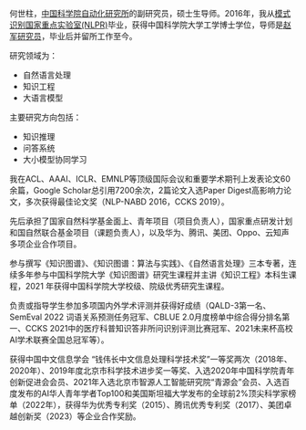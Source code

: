

何世柱，<a href="http://www.ia.ac.cn/">中国科学院自动化研究所</a>的副研究员，硕士生导师。2016年，我从<a href="http://www.nlpr.ia.ac.cn/">模式识别国家重点实验室(NLPR)</a>毕业，获得中国科学院大学工学博士学位，导师是<a href="http://www.nlpr.ia.ac.cn/cip/jzhao.htm">赵军研究员</a>，毕业后并留所工作至今。


研究领域为：
- 自然语言处理
- 知识工程
- 大语言模型

主要研究方向包括：
- 知识推理
- 问答系统
- 大小模型协同学习

我在ACL、AAAI、ICLR、EMNLP等顶级国际会议和重要学术期刊上发表论文60余篇，Google Scholar总引用7200余次，2篇论文入选Paper Digest高影响力论文，多次获得最佳论文奖（NLP-NABD 2016，CCKS 2019）。


先后承担了国家自然科学基金面上、青年项目（项目负责人），国家重点研发计划和国自然联合基金项目（课题负责人），以及华为、腾讯、美团、Oppo、云知声多项企业合作项目。

参与撰写《知识图谱》、《知识图谱：算法与实践》、《自然语言处理》三本专著，连续多年参与中国科学院大学《知识图谱》研究生课程并主讲《知识工程》本科生课程，2021 年获得中国科学院大学校级、院级优秀研究生课程。

负责或指导学生参加多项国内外学术评测并获得好成绩（QALD-3第一名、SemEval 2022 词语关系预测任务冠军、CBLUE 2.0月度榜单中综合得分排名第一、CCKS 2021中的医疗科普知识答非所问识别评测比赛冠军、2021未来杯高校AI学术联赛全国总冠军等）。

获得中国中文信息学会 “钱伟长中文信息处理科学技术奖”一等奖两次（2018年、2020年）、2019年度北京市科学技术进步奖一等奖、入选2020年中国科学院青年创新促进会会员、2021年入选北京市智源人工智能研究院“青源会”会员、入选百度发布的AI华人青年学者Top100和美国斯坦福大学发布的全球前2%顶尖科学家榜单（2022年），获得华为优秀专利奖（2015）、腾讯优秀专利奖（2017）、美团卓越创新奖（2023）等企业合作奖励。



